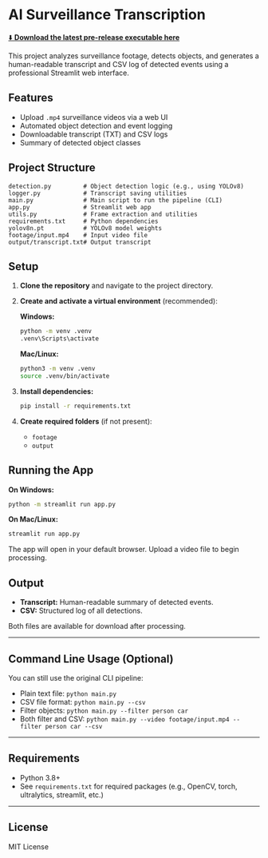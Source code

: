 # AI Surveillance Transcription

[⬇️ **Download the latest pre-release executable here**](https://github.com/Kanishq-Potdar/ai-surveillance-transcription/releases)

This project analyzes surveillance footage, detects objects, and generates a human-readable transcript and CSV log of detected events using a professional Streamlit web interface.

## Features

- Upload `.mp4` surveillance videos via a web UI
- Automated object detection and event logging
- Downloadable transcript (TXT) and CSV logs
- Summary of detected object classes

## Project Structure

```
detection.py         # Object detection logic (e.g., using YOLOv8)
logger.py            # Transcript saving utilities
main.py              # Main script to run the pipeline (CLI)
app.py               # Streamlit web app
utils.py             # Frame extraction and utilities
requirements.txt     # Python dependencies
yolov8n.pt           # YOLOv8 model weights
footage/input.mp4    # Input video file
output/transcript.txt# Output transcript
```

## Setup

1. **Clone the repository** and navigate to the project directory.

2. **Create and activate a virtual environment** (recommended):

   **Windows:**

   ```bash
   python -m venv .venv
   .venv\Scripts\activate
   ```

   **Mac/Linux:**

   ```bash
   python3 -m venv .venv
   source .venv/bin/activate
   ```

3. **Install dependencies:**

   ```bash
   pip install -r requirements.txt
   ```

4. **Create required folders** (if not present):
   - `footage`
   - `output`

## Running the App

**On Windows:**

```bash
python -m streamlit run app.py
```

**On Mac/Linux:**

```bash
streamlit run app.py
```

The app will open in your default browser. Upload a video file to begin processing.

## Output

- **Transcript:** Human-readable summary of detected events.
- **CSV:** Structured log of all detections.

Both files are available for download after processing.

---

## Command Line Usage (Optional)

You can still use the original CLI pipeline:

- Plain text file: `python main.py`
- CSV file format: `python main.py --csv`
- Filter objects: `python main.py --filter person car`
- Both filter and CSV: `python main.py --video footage/input.mp4 --filter person car --csv`

---

## Requirements

- Python 3.8+
- See `requirements.txt` for required packages (e.g., OpenCV, torch, ultralytics, streamlit, etc.)

---

## License

MIT License
